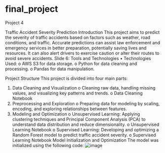 # final_project
Project 4

Traffic Accident Severity Prediction
Introduction
This project aims to predict the severity of traffic accidents based on factors such as weather, road conditions, and traffic. Accurate predictions can assist law enforcement and emergency services in better preparation, potentially saving lives and resources. It can also alert drivers to exercise caution or alter their routes to avoid severe accidents.
Slide 6: Tools and Technologies
•	Technologies Used:
o	AWS S3 for data storage.
o	Python for data cleaning and processing.
o	Pandas for data manipulation.


Project Structure
This project is divided into four main parts:
1.	Data Cleaning and Visualization
o	Cleaning raw data, handling missing values, and visualizing key patterns and trends.
o	Data Cleaning Notebook
2.	Preprocessing and Exploration
o	Preparing data for modeling by scaling, encoding, and exploring relationships between features.
3.	Modeling and Optimization
o	Unsupervised Learning: Applying clustering techniques and Principal Component Analysis (PCA) to understand data distribution and reduce dimensionality.
o	Unsupervised Learning Notebook
o	Supervised Learning: Developing and optimizing a Random Forest model to predict traffic accident severity.
o	Supervised Learning Notebook
Model Initialization and Optimization
The model was initialized using the following code:
![image](https://github.com/user-attachments/assets/9f64f03d-ee74-4de4-9f65-24430f7aa856)

